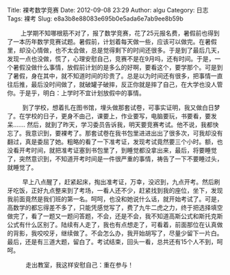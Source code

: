 Title: 裸考数学竞赛
Date: 2012-09-08 23:29
Author: algu
Category: 日志
Tags: 裸考
Slug: e8a3b8e88083e695b0e5ada6e7ab9ee8b59b

<div>

       
上学期不知哪根筋不对了，报了数学竞赛，花了25元报名费，暑假前也得到了一本历年数学竞赛试题。暑假前，计划着每天做一些，应该可以做完。在暑假里，却没心情做，也不太会做，总是觉得剩下的时间还很多。于是到了最后几天，发现一点也没做，慌了，心理安慰自己，竞赛不是在9月吗，还有时间。于是，一个暑假没做什么事情，放假前计划的是多么的好啊，要看这个，要学那个。可是到了暑假，身在其中，就不知道时间的珍贵了。总是以为时间还有很多，把事情一直往后推，最后没时间做了，就破罐子破摔，反正你就是摔了自己，在大学也没人管你。于是乎，明白：上学时不宜计划放假中的事情。

</div>

<div>

        
到了学校，想着扎在图书馆，埋头做那套试卷，可事实证明，我又做白日梦了。在学校的日子，更身不由己，课要上，作业要写，电脑要玩，书要看，要发呆.......
然后，就到了昨天，学习委员告诉我，明天要竞赛考试。他不说，我都快忘了。我意识到，要裸考了。那套试卷在我书包里进进出出了很多次，可我却没有翻过，真是委屈了她。粗略的看了一下准考证，发现考试竟然要三个小时。额，也没看开考时间，就把准考证塞到书包里了，到睡觉都没拿出来，最后，将要睡觉了，突然意识到，不知道开考时间是一件很严重的事情，祷告了一下不要睡过头，就睡觉了。

</div>

<div>

        
早上八点醒了，赶紧起床，掏出准考证，万幸，没迟到，九点开考。然后刷牙吃饭，正好九点整来到了考场，一看人还不少，赶紧找到我的座位，坐下，发现我前面竟然是我们班的第一名。呵呵，也没和她说什么话，就开始考试了。可是，高数学的都忘得差不多了，只能凭感觉写了，费了九牛二虎之力，终于把选择填空做完了，看了一题又一题问答题，不会，还是不会，我不知道高斯公式和斯托克斯公式有什么区别了。陆续有人走了，我也有点想走了，可看着，前面那位在认真做的背影，我咬咬牙，继续做了。不会怎么办，我开始胡写了，尽量少留下一片白。最后，还是有三道大题，留白了。考试结束，回头一看，总共还有15个人不到，呵呵。

</div>

<div>

           走出教室，我这样安慰自己：重在参与！

</div>
